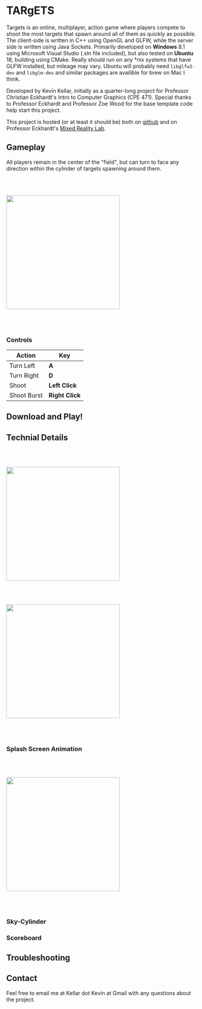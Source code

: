 # TARgETS

Targets is an online, multiplayer, action game where players compete to shoot the most targets that spawn around all of them as quickly as possible. 
The client-side is written in C++ using OpenGL and GLFW, while the server side is written using Java Sockets.
Primarily developed on **Windows** 8.1 using Microsoft Visual Studio (.sln file included), but also tested on **Ubuntu** 18, building using CMake.
Really should run on any \*nix systems that have GLFW installed, but mileage may vary.
Ubuntu will probably need `libglfw3-dev` and `libglm-dev` and similar packages are availible for brew on Mac I think.

Developed by Kevin Kellar, initially as a quarter-long project for Professor Christian Eckhardt's Intro to Computer Graphics (CPE 471).
Special thanks to Professor Eckhardt and Professor Zoe Wood for the base template code help start this project.

This project is hosted (or at least it should be) both on [github](https://github.com/kkevlar/targets) and on Professor Eckhardt's [Mixed Reality Lab](http://mixedrealitylab.io/projects2.html).

## Gameplay

All players remain in the center of the "field", but can turn to face any direction within the cylinder of targets spawning around them.

<br></br>

<img src="https://user-images.githubusercontent.com/10334426/70824816-e3f56980-1d97-11ea-9cd1-7b34f38dc7dd.png" width="300">

<br></br>

### Controls

Action | Key
--- | ---
Turn Left | **A**
Turn Right | **D**
Shoot | **Left Click**
Shoot Burst | **Right Click**

## Download and Play!

## Technial Details

<br></br>

<img src="https://user-images.githubusercontent.com/10334426/70824291-d095ce80-1d96-11ea-9267-3d12b51b0590.gif" width="300">

<br></br>

<img  src="https://user-images.githubusercontent.com/10334426/70824293-d095ce80-1d96-11ea-8b84-6cc88886c3df.gif" width="300">

<br></br>

### Splash Screen Animation


<br></br>

<img  src="https://user-images.githubusercontent.com/10334426/70824294-d12e6500-1d96-11ea-974e-ca993fb9d5e9.gif" width="300">

<br></br>


### Sky-Cylinder

### Scoreboard

## Troubleshooting


## Contact

Feel free to email me at Kellar dot Kevin at Gmail with any questions about the project.

